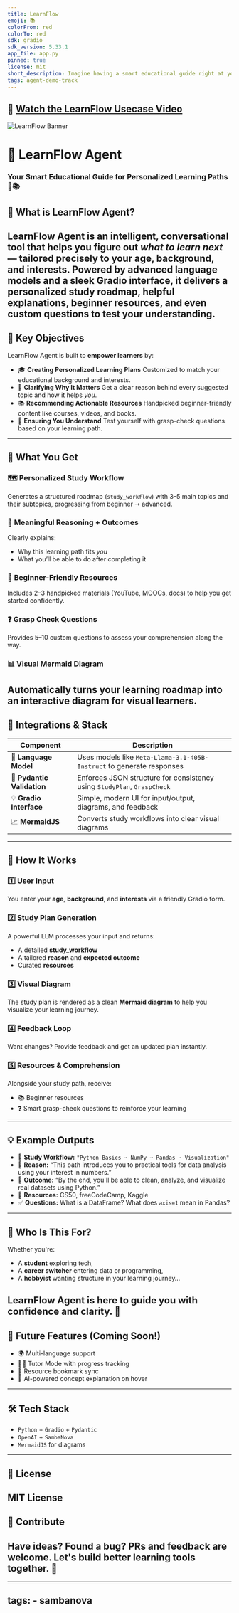 ```yaml
---
title: LearnFlow
emoji: 📚
colorFrom: red
colorTo: red
sdk: gradio
sdk_version: 5.33.1
app_file: app.py
pinned: true
license: mit
short_description: Imagine having a smart educational guide right at your side.
tags: agent-demo-track
---
```


## 🎥 [Watch the LearnFlow Usecase Video](https://youtu.be/2UTir0MX0kU)
![LearnFlow Banner](.\images\main_pic.JPG "LearnFlow Banner")

# 📑 LearnFlow Agent

### Your Smart Educational Guide for Personalized Learning Paths 🧠📚
## 🎯 What is LearnFlow Agent?

**LearnFlow Agent** is an intelligent, conversational tool that helps you figure out *what to learn next* — tailored precisely to your **age**, **background**, and **interests**.
Powered by advanced language models and a sleek Gradio interface, it delivers a **personalized study roadmap**, helpful explanations, beginner resources, and even custom questions to test your understanding.
---
## 🚀 Key Objectives

LearnFlow Agent is built to **empower learners** by:

* 🎓 **Creating Personalized Learning Plans**
  Customized to match your educational background and interests.
* 🧭 **Clarifying Why It Matters**
  Get a clear reason behind every suggested topic and how it helps *you*.
* 📚 **Recommending Actionable Resources**
  Handpicked beginner-friendly content like courses, videos, and books.
* 🧩 **Ensuring You Understand**
  Test yourself with grasp-check questions based on your learning path.
---
## 🔑 What You Get
### 🗺️ **Personalized Study Workflow**
Generates a structured roadmap (`study_workflow`) with 3–5 main topics and their subtopics, progressing from beginner ➝ advanced.
### 🧠 **Meaningful Reasoning + Outcomes**
Clearly explains:

* Why this learning path fits *you*
* What you’ll be able to do after completing it
### 📘 **Beginner-Friendly Resources**
Includes 2–3 handpicked materials (YouTube, MOOCs, docs) to help you get started confidently.
### ❓ **Grasp Check Questions**
Provides 5–10 custom questions to assess your comprehension along the way.
### 📊 **Visual Mermaid Diagram**
Automatically turns your learning roadmap into an interactive diagram for visual learners.
---
## 🔌 Integrations & Stack

| Component                  | Description                                                             |
| -------------------------- | ----------------------------------------------------------------------- |
| 🧠 **Language Model**      | Uses models like `Meta-Llama-3.1-405B-Instruct` to generate responses   |
| 🧱 **Pydantic Validation** | Enforces JSON structure for consistency using `StudyPlan`, `GraspCheck` |
| 💡 **Gradio Interface**    | Simple, modern UI for input/output, diagrams, and feedback              |
| 📈 **MermaidJS**           | Converts study workflows into clear visual diagrams                     |

---

## 🔁 How It Works

### 1️⃣ User Input
You enter your **age**, **background**, and **interests** via a friendly Gradio form.

### 2️⃣ Study Plan Generation
A powerful LLM processes your input and returns:
* A detailed **study\_workflow**
* A tailored **reason** and **expected outcome**
* Curated **resources**

### 3️⃣ Visual Diagram
The study plan is rendered as a clean **Mermaid diagram** to help you visualize your learning journey.

### 4️⃣ Feedback Loop
Want changes? Provide feedback and get an updated plan instantly.

### 5️⃣ Resources & Comprehension
Alongside your study path, receive:

* 📚 Beginner resources
* ❓ Smart grasp-check questions to reinforce your learning
---
## 💡 Example Outputs
* 📖 **Study Workflow:** `"Python Basics ➝ NumPy ➝ Pandas ➝ Visualization"`
* 💬 **Reason:** “This path introduces you to practical tools for data analysis using your interest in numbers.”
* 🎯 **Outcome:** “By the end, you'll be able to clean, analyze, and visualize real datasets using Python.”
* 📘 **Resources:** CS50, freeCodeCamp, Kaggle
* ✅ **Questions:** What is a DataFrame? What does `axis=1` mean in Pandas?
---
## 👤 Who Is This For?
Whether you're:

* A **student** exploring tech,
* A **career switcher** entering data or programming,
* A **hobbyist** wanting structure in your learning journey…

**LearnFlow Agent** is here to guide you with confidence and clarity. 🌟
---
## 🧪 Future Features (Coming Soon!)
* 🌍 Multi-language support
* 🧑‍🏫 Tutor Mode with progress tracking
* 🔗 Resource bookmark sync
* 🧠 AI-powered concept explanation on hover
---
## 🛠️ Tech Stack
* `Python` + `Gradio` + `Pydantic`
* `OpenAI` + `SambaNova`
* `MermaidJS` for diagrams
---
## 📎 License
MIT License
---
## 🙌 Contribute
Have ideas? Found a bug? PRs and feedback are welcome. Let's build better learning tools together. 🤝
---

---
tags: 
    - sambanova   
---

